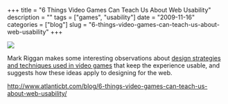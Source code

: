 +++
title = "6 Things Video Games Can Teach Us About Web Usability"
description = ""
tags = ["games", "usability"]
date = "2009-11-16"
categories = ["blog"]
slug = "6-things-video-games-can-teach-us-about-web-usability"
+++



  <div class="notebook-screenshot"><a href="http://www.atlanticbt.com/blog/6-things-video-games-can-teach-us-about-web-usability/"><img src="//media.konigi.com/bluga/wt4b0176edbc402_large.jpg"/></a></div><p>Mark Riggan makes some interesting observations about <a href="http://www.atlanticbt.com/blog/6-things-video-games-can-teach-us-about-web-usability/">design strategies and techniques used in video games</a> that keep the experience usable, and suggests how these ideas apply to designing for the web.</p>

    
  <a href="http://www.atlanticbt.com/blog/6-things-video-games-can-teach-us-about-web-usability/">http://www.atlanticbt.com/blog/6-things-video-games-can-teach-us-about-web-usability/</a>
